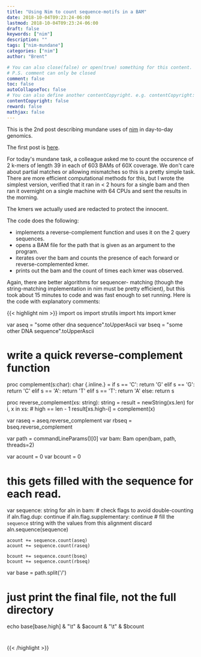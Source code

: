 ```yaml
---
title: "Using Nim to count sequence-motifs in a BAM"
date: 2018-10-04T09:23:24-06:00
lastmod: 2018-10-04T09:23:24-06:00
draft: false
keywords: ["nim"]
description: ""
tags: ["nim-mundane"]
categories: ["nim"]
author: "Brent"

# You can also close(false) or open(true) something for this content.
# P.S. comment can only be closed
comment: false
toc: false
autoCollapseToc: false
# You can also define another contentCopyright. e.g. contentCopyright: "This is another copyright."
contentCopyright: false
reward: false
mathjax: false
---
```


This is the 2nd post describing mundane uses of [nim](https://nim-lang.org) in day-to-day genomics. 

The first post is [here](https://brentp.github.io/post/nim-hts-example/).

For today's mundane task, a colleague asked me to count the occurence of 2 k-mers of length 39 in
each of 603 BAMs of 60X coverage. We don't care about partial matches or allowing mismatches so this
is a pretty simple task. There are more efficient computational methods for this, but I wrote the
simplest version, verified that it ran in < 2 hours for a single bam and then ran it overnight on
a single machine with 64 CPUs and sent the results in the morning.

The kmers we actually used are redacted to protect the innocent.

The code does the following:

+ implements a reverse-complement function and uses it on the 2 query sequences.
+ opens a BAM file for the path that is given as an argument to the program.
+ iterates over the bam and counts the presence of each forward or reverse-complemented kmer.
+ prints out the bam and the count of times each kmer was observed.

Again, there are better algorithms for sequencer- matching (though the string-matching implementation in nim must be pretty efficient),
but this took about 15 minutes to code and was fast enough to set running. Here is the code with explanatory comments:

{{< highlight nim >}}
import os
import strutils
import hts
import kmer

var aseq = "some other dna sequence".toUpperAscii
var bseq = "some other DNA sequence".toUpperAscii

# write a quick reverse-complement function
proc complement(s:char): char {.inline.} =
    if s == 'C':
        return 'G'
    elif s == 'G':
        return 'C'
    elif s == 'A':
        return 'T'
    elif s == 'T':
        return 'A'
    else:
        return s

proc reverse_complement(xs: string): string =
  result = newString(xs.len)
  for i, x in xs:
    # high == len - 1
    result[xs.high-i] = complement(x)

var raseq = aseq.reverse_complement
var rbseq = bseq.reverse_complement

var path = commandLineParams()[0]
var bam: Bam
open(bam, path, threads=2)

var acount = 0
var bcount = 0

# this gets filled with the sequence for each read.
var sequence: string
for aln in bam:
    # check flags to avoid double-counting
    if aln.flag.dup: continue
    if aln.flag.supplementary: continue
    # fill the `sequence` string with the values from this alignment
    discard aln.sequence(sequence)

    acount += sequence.count(aseq)
    acount += sequence.count(raseq)

    bcount += sequence.count(bseq)
    bcount += sequence.count(rbseq)

var base = path.split('/')
# just print the final file, not the full directory
echo base[base.high] & "\t" & $acount & "\t" & $bcount
#
{{< /highlight >}}
